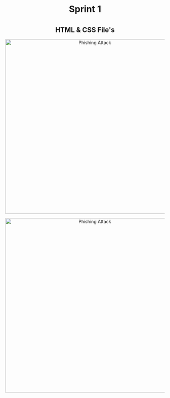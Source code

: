
<h1 align="center" style="margin-top: 0px;">  Sprint 1 </h1> </br>

<h2 align="center" style="margin-top: 0px;"> HTML & CSS File's </h2>

<p align="center">
  <img src="[https://www.aalpha.net/wp-content/uploads/2021/02/Automated-Machine-Learning.gif](https://github.com/IBM-EPBL/IBM-Project-52249-1660992353/blob/main/Project%20Development%20Phase/Sprint%201/screenshot/Screenshot%20(65).png) " width="550" hight="300" title="Phishing Attack"]
</p>
  
<p align="center">
  <img src="[https://www.aalpha.net/wp-content/uploads/2021/02/Automated-Machine-Learning.gif](https://github.com/IBM-EPBL/IBM-Project-52249-1660992353/blob/main/Project%20Development%20Phase/Sprint%201/screenshot/Screenshot%20(66).png) " width="550" hight="300" title="Phishing Attack"]
</p>
